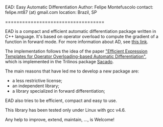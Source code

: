EAD: Easy Automatic Differentiation
Author: Felipe Montefuscolo
contact: felipe.mt87 (at) gmail.com
location: Brazil, SP

===================================

EAD is a compact and efficient automatic differentiation package
written in C++ language. It's based on operator overload to compute
the gradient of a function in forward mode.
For more information about AD, see [this link](http://en.wikipedia.org/wiki/Automatic_differentiation).

The implementation follows the idea of the paper
["Efficient Expression Templates for Operator Overloading-based Automatic Differentiation"](http://arxiv.org/abs/1205.3506),
which is implemented in the Trilinos package [Sacado](http://trilinos.sandia.gov/packages/sacado/).

The main reasons that have led me to develop a new package are:
* a less restrictive license;
* an independent library;
* a library specialized in forward differentiation;

EAD also tries to be efficient, compact and easy to use.

This library has been tested only under Linux with gcc v4.6.

Any help to improve, extend, maintain,  ..., is Welcome!

